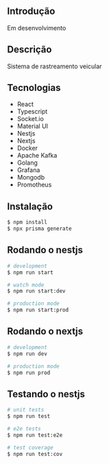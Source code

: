 ## Introdução

Em desenvolvimento

## Descrição

Sistema de rastreamento veicular

## Tecnologias

- React
- Typescript
- Socket.io
- Material UI
- Nestjs
- Nextjs
- Docker
- Apache Kafka
- Golang
- Grafana
- Mongodb
- Promotheus

## Instalação

```bash
$ npm install
$ npx prisma generate
```

## Rodando o nestjs

```bash
# development
$ npm run start

# watch mode
$ npm run start:dev

# production mode
$ npm run start:prod
```

## Rodando o nextjs

```bash
# development
$ npm run dev

# production mode
$ npm run prod
```

## Testando o nestjs

```bash
# unit tests
$ npm run test

# e2e tests
$ npm run test:e2e

# test coverage
$ npm run test:cov
```
